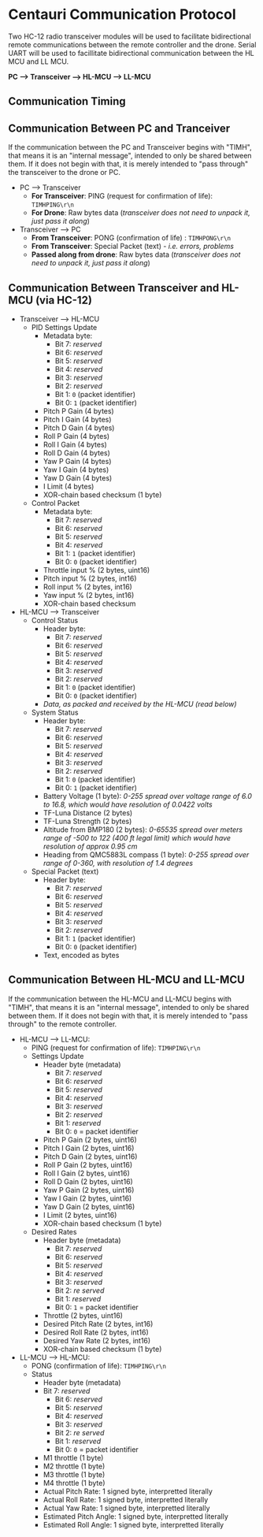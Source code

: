 # Centauri Communication Protocol
Two HC-12 radio transceiver modules will be used to facilitate bidirectional remote communications between the remote controller and the drone. Serial UART will be used to facillitate bidirectional communication between the HL MCU and LL MCU.

**PC --> Transceiver --> HL-MCU --> LL-MCU**

## Communication Timing

## Communication Between PC and Tranceiver
If the communication between the PC and Transceiver begins with "TIMH", that means it is an "internal message", intended to only be shared between them. If it does not begin with that, it is merely intended to "pass through" the transceiver to the drone or PC.

- PC --> Transceiver
    - **For Transceiver**: PING (request for confirmation of life): `TIMHPING\r\n`
    - **For Drone**: Raw bytes data (*transceiver does not need to unpack it, just pass it along*)
- Transceiver --> PC
    - **From Transceiver**: PONG (confirmation of life) : `TIMHPONG\r\n`
    - **From Transceiver**: Special Packet (text) - *i.e. errors, problems*
    - **Passed along from drone**: Raw bytes data (*transceiver does not need to unpack it, just pass it along*)

## Communication Between Transceiver and HL-MCU (via HC-12)
- Transceiver --> HL-MCU
    - PID Settings Update
        - Metadata byte:
            - Bit 7: *reserved*
            - Bit 6: *reserved*
            - Bit 5: *reserved*
            - Bit 4: *reserved*
            - Bit 3: *reserved*
            - Bit 2: *reserved*
            - Bit 1: `0` (packet identifier)
            - Bit 0: `1` (packet identifier)
        - Pitch P Gain (4 bytes)
        - Pitch I Gain (4 bytes)
        - Pitch D Gain (4 bytes)
        - Roll P Gain (4 bytes)
        - Roll I Gain (4 bytes)
        - Roll D Gain (4 bytes)
        - Yaw P Gain (4 bytes)
        - Yaw I Gain (4 bytes)
        - Yaw D Gain (4 bytes)
        - I Limit (4 bytes)
        - XOR-chain based checksum (1 byte)
    - Control Packet
        - Metadata byte:
            - Bit 7: *reserved*
            - Bit 6: *reserved*
            - Bit 5: *reserved*
            - Bit 4: *reserved*
            - Bit 1: `1` (packet identifier)
            - Bit 0: `0` (packet identifier)
        - Throttle input % (2 bytes, uint16)
        - Pitch input % (2 bytes, int16)
        - Roll input % (2 bytes, int16)
        - Yaw input % (2 bytes, int16)
        - XOR-chain based checksum
- HL-MCU --> Transceiver
    - Control Status
        - Header byte:
            - Bit 7: *reserved*
            - Bit 6: *reserved*
            - Bit 5: *reserved*
            - Bit 4: *reserved*
            - Bit 3: *reserved*
            - Bit 2: *reserved*
            - Bit 1: `0` (packet identifier)
            - Bit 0: `0` (packet identifier)
        - *Data, as packed and received by the HL-MCU (read below)*
    - System Status
        - Header byte: 
            - Bit 7: *reserved*
            - Bit 6: *reserved*
            - Bit 5: *reserved*
            - Bit 4: *reserved*
            - Bit 3: *reserved*
            - Bit 2: *reserved*
            - Bit 1: `0` (packet identifier)
            - Bit 0: `1` (packet identifier)
        - Battery Voltage (1 byte): *0-255 spread over voltage range of 6.0 to 16.8, which would have resolution of 0.0422 volts*
        - TF-Luna Distance (2 bytes)
        - TF-Luna Strength (2 bytes)
        - Altitude from BMP180 (2 bytes): *0-65535 spread over meters range of -500 to 122 (400 ft legal limit) which would have resolution of approx 0.95 cm*
        - Heading from QMC5883L compass (1 byte): *0-255 spread over range of 0-360, with resolution of 1.4 degrees*
    - Special Packet (text)
        - Header byte:
            - Bit 7: *reserved*
            - Bit 6: *reserved*
            - Bit 5: *reserved*
            - Bit 4: *reserved*
            - Bit 3: *reserved*
            - Bit 2: *reserved*
            - Bit 1: `1` (packet identifier)
            - Bit 0: `0` (packet identifier)
        - Text, encoded as bytes
    
## Communication Between HL-MCU and LL-MCU
If the communication between the HL-MCU and LL-MCU begins with "TIMH", that means it is an "internal message", intended to only be shared between them. If it does not begin with that, it is merely intended to "pass through" to the remote controller.
- HL-MCU --> LL-MCU:
    - PING (request for confirmation of life): `TIMHPING\r\n`
    - Settings Update
        - Header byte (metadata)
            - Bit 7: *reserved*
            - Bit 6: *reserved*
            - Bit 5: *reserved*
            - Bit 4: *reserved*
            - Bit 3: *reserved*
            - Bit 2: *reserved*
            - Bit 1: *reserved*
            - Bit 0: `0` = packet identifier
        - Pitch P Gain (2 bytes, uint16)
        - Pitch I Gain (2 bytes, uint16)
        - Pitch D Gain (2 bytes, uint16)
        - Roll P Gain (2 bytes, uint16)
        - Roll I Gain (2 bytes, uint16)
        - Roll D Gain (2 bytes, uint16)
        - Yaw P Gain (2 bytes, uint16)
        - Yaw I Gain (2 bytes, uint16)
        - Yaw D Gain (2 bytes, uint16)
        - I Limit (2 bytes, uint16)
        - XOR-chain based checksum (1 byte)
    - Desired Rates
        - Header byte (metadata)
            - Bit 7: *reserved*
            - Bit 6: *reserved*
            - Bit 5: *reserved*
            - Bit 4: *reserved*
            - Bit 3: *reserved*
            - Bit 2: *re served*
            - Bit 1: *reserved*
            - Bit 0: `1` = packet identifier
        - Throttle (2 bytes, uint16)
        - Desired Pitch Rate (2 bytes, int16)
        - Desired Roll Rate (2 bytes, int16)
        - Desired Yaw Rate (2 bytes, int16)
        - XOR-chain based checksum (1 byte)
- LL-MCU --> HL-MCU:
    - PONG (confirmation of life): `TIMHPING\r\n`
    - Status
        - Header byte (metadata)
        - Bit 7: *reserved*
            - Bit 6: *reserved*
            - Bit 5: *reserved*
            - Bit 4: *reserved*
            - Bit 3: *reserved*
            - Bit 2: *re served*
            - Bit 1: *reserved*
            - Bit 0: `0` = packet identifier
        - M1 throttle (1 byte)
        - M2 throttle (1 byte)
        - M3 throttle (1 byte)
        - M4 throttle (1 byte)
        - Actual Pitch Rate: 1 signed byte, interpretted literally
        - Actual Roll Rate: 1 signed byte, interpretted literally
        - Actual Yaw Rate: 1 signed byte, interpretted literally
        - Estimated Pitch Angle: 1 signed byte, interpretted literally
        - Estimated Roll Angle: 1 signed byte, interpretted literally